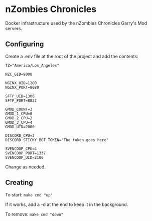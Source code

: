 # nZombies Chronicles
Docker infrastructure used by the nZombies Chronicles Garry's Mod servers. 

## Configuring
Create a .env file at the root of the project and add the contents:

```
TZ="America/Los_Angeles"

NZC_GID=9000

NGINX_UID=1200
NGINX_PORT=8080

SFTP_UID=1300
SFTP_PORT=8822

GMOD_COUNT=3
GMOD_1_CPU=0
GMOD_2_CPU=2
GMOD_3_CPU=4
GMOD_UID=2000 

DISCORD_CPU=3
DISCORD_STICKY_BOT_TOKEN="The token goes here"

SVENCOOP_CPU=4
SVENCOOP_PORT=1337
SVENCOOP_UID=2100
```

Change as needed.

## Creating
To start:
`make cmd "up"`

If it works, add a -d at the end to keep it in the background.

To remove:
`make cmd "down"`
